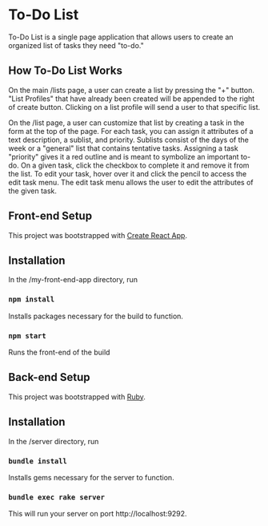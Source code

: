# To-Do List

To-Do List is a single page application that allows users to create an organized list of tasks they need "to-do."

## How To-Do List Works
On the main /lists page, a user can create a list by pressing the "+" button. "List Profiles" that have already been created will be appended to the right of create button. Clicking on a list profile will send a user to that specific list.

On the /list page, a user can customize that list by creating a task in the form at the top of the page. For each task, you can assign it attributes of a text description, a sublist, and priority. Sublists consist of the days of the week or a "general" list that contains tentative tasks. Assigning a task "priority" gives it a red outline and is meant to symbolize an important to-do. On a given task, click the checkbox to complete it and remove it from the list. To edit your task, hover over it and click the pencil to access the edit task menu. The edit task menu allows the user to edit the attributes of the given task.

## Front-end Setup

This project was bootstrapped with [Create React App](https://github.com/facebook/create-react-app).

## Installation

In the /my-front-end-app directory, run

### `npm install`

Installs packages necessary for the build to function.

### `npm start`

Runs the front-end of the build

## Back-end Setup

This project was bootstrapped with [Ruby](https://github.com/ruby).

## Installation

In the /server directory, run

### `bundle install`

Installs gems necessary for the server to function.

### `bundle exec rake server`

This will run your server on port http://localhost:9292.

